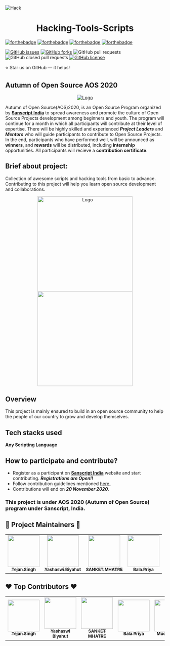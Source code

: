 
![Hack](https://github.com/Mukulbaid63/hacking-tools-scripts/blob/Mukulbaid63-patch-r/hack.gif)  
<h1 align = "center">Hacking-Tools-Scripts</h1>

[![forthebadge](https://forthebadge.com/images/badges/built-by-developers.svg)](https://forthebadge.com)
[![forthebadge](https://forthebadge.com/images/badges/made-with-python.svg)](https://forthebadge.com)
[![forthebadge](https://forthebadge.com/images/badges/thats-how-they-get-you.svg)](https://forthebadge.com)
[![forthebadge](https://forthebadge.com/images/badges/powered-by-black-magic.svg)](https://forthebadge.com)

[![GitHub issues](https://img.shields.io/github/issues/sanscript-tech/hacking-tools-scripts?style=flat-square)](https://github.com/sanscript-tech/hacking-tools-scripts/issues)
[![GitHub forks](https://img.shields.io/github/forks/sanscript-tech/hacking-tools-scripts?style=flat-square)](https://github.com/sanscript-tech/hacking-tools-scripts/network)
![GitHub pull requests](https://img.shields.io/github/issues-pr/sanscript-tech/hacking-tools-scripts?color=green&style=flat-square)
![GitHub closed pull requests](https://img.shields.io/github/issues-pr-closed-raw/sanscript-tech/hacking-tools-scripts?color=red&style=flat-square)
[![GitHub license](https://img.shields.io/github/license/sanscript-tech/hacking-tools-scripts)](https://github.com/sanscript-tech/hacking-tools-scripts/blob/main/LICENSE)

⭐ Star us on GitHub — it helps!

## Autumn of Open Source AOS 2020
<p align="center">
  <a href="https://sanscript.tech/">
    <img src="https://avatars3.githubusercontent.com/t/4187434?s=280&v=4" alt="Logo">
  </a>

Autumn of Open Source(AOS)2020, is an Open Source Program organized by [**Sanscript India**](https://sanscript.tech) to spread awareness and promote the culture of Open Source Projects development among beginners and youth. The program will continue for a month in which all participants will contribute at their level of expertise. There will be highly skilled and experienced ***Project Leaders*** and ***Mentors*** who will guide participants to contribute to Open Source Projects. In the end, participants who have performed well, will be announced as **winners**, and **rewards** will be distributed, including **internship** opportunities. All participants will recieve a **contribution certificate**.

 ## Brief about project:
Collection of awesome scripts and hacking tools from basic to advance. Contributing to this project will help you learn open source development and collaborations.

<p  align="center"><img src="https://media.giphy.com/media/Rje6bsoJVORnLBfZwP/giphy.gif" alt="Logo" width="300" height="300"> <img src="https://media.giphy.com/media/HoffxyN8ghVuw/giphy.gif" width="300" height="300">

## Overview
This project is mainly ensured to build in an open source community to help the people of our country to grow and develop themselves.

## Tech stacks used

**Any Scripting Language**

## How to participate and contribute?
* Register as a participant on [**Sanscript India**](https://sanscript.tech) website and start contributing. ***Registrations are Open!!***
* Follow contribution guidelines mentioned [here.](https://github.com/sanscript-tech/hacking-tools-scripts/blob/main/CONTRIBUTING.md)
* Contributions will end on ***20 November 2020***.


### This project is under AOS 2020 (Autumn of Open Source) program under Sanscript, India.

## 🌟 Project Maintainers 🌟

<table>
  <tr>
    <td align="center"><a href="https://github.com/tejan-singh"><img src="https://avatars2.githubusercontent.com/u/50990883?s=460&u=17dc74fae6985b2e189377cd4645ac685f932270&v=4" width="100px;" alt=""/><br /><sub><b>Tejan Singh</b></sub></a></td>
    <td align="center"><a href="https://github.com/yashaswibiyahut"><img src="https://avatars1.githubusercontent.com/u/32020835?s=400&u=2bc1c105d1ddba1c710afd7792941ba25d0a78dd&v=4" width="100px;" alt=""/><br /><sub><b>Yashaswi Biyahut</b></sub></a></td>
    <td align="center"><a href="https://github.com/SANKET7738"><img src="https://avatars2.githubusercontent.com/u/60286107?s=460&u=17bfa4a98b6472549ce7bcb025b861c8d653426d&v=4" width="100px;" alt=""/><br /><sub><b>SANKET MHATRE</b></sub></a></td>
    <td align="center"><a href="https://github.com/balapriyac"><img src="https://avatars1.githubusercontent.com/u/47279635?s=400&u=f5166ac287b4feceab836d08b5e8766932de84da&v=4" width="100px;" alt=""/><br /><sub><b> Bala Priya</b></sub></a></td>
  </tr>
</table>

## :heart: Top Contributors :heart: 

<table>
  <tr>
    <td align="center"><a href="https://github.com/tejan-singh"><img src="https://avatars2.githubusercontent.com/u/50990883?s=460&u=17dc74fae6985b2e189377cd4645ac685f932270&v=4" width="100px;" alt=""/><br /><sub><b>Tejan Singh</b></sub></a></td>
    <td align="center"><a href="https://github.com/yashaswibiyahut"><img src="https://avatars1.githubusercontent.com/u/32020835?s=400&u=2bc1c105d1ddba1c710afd7792941ba25d0a78dd&v=4" width="100px;" alt=""/><br /><sub><b>Yashaswi Biyahut</b></sub></a></td>
    <td align="center"><a href="https://github.com/SANKET7738"><img src="https://avatars2.githubusercontent.com/u/60286107?s=460&u=17bfa4a98b6472549ce7bcb025b861c8d653426d&v=4" width="100px;" alt=""/><br /><sub><b>SANKET MHATRE</b></sub></a></td>
    <td align="center"><a href="https://github.com/balapriyac"><img src="https://avatars1.githubusercontent.com/u/47279635?s=400&u=f5166ac287b4feceab836d08b5e8766932de84da&v=4" width="100px;" alt=""/><br /><sub><b> Bala Priya</b></sub></a></td>
     <td align="center"><a href="https://github.com/Mukulbaid63"><img src="https://avatars0.githubusercontent.com/u/61585314?v=4" width="100px;" alt=""/><br /><sub><b>Muddhit Baid</b></sub></a></td>
    
  </tr>
</table>

